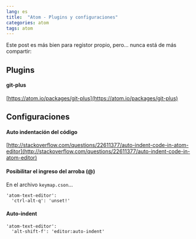 ```yaml
---
lang: es
title:  "Atom - Plugins y configuraciones"
categories: atom
tags: atom
---
```


Este post es más bien para registor propio, pero... nunca está de más compartir:

## Plugins

#### git-plus
[https://atom.io/packages/git-plus](https://atom.io/packages/git-plus)

## Configuraciones

#### Auto indentación del código
[http://stackoverflow.com/questions/22611377/auto-indent-code-in-atom-editor](http://stackoverflow.com/questions/22611377/auto-indent-code-in-atom-editor)

#### Posibilitar el ingreso del arroba (@)
En el archivo `keymap.cson`...

```
'atom-text-editor':
  'ctrl-alt-q': 'unset!'
```

#### Auto-indent
```
'atom-text-editor':
  'alt-shift-f': 'editor:auto-indent'
```
